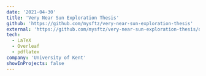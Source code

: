 ```yaml
---
date: '2021-04-30'
title: 'Very Near Sun Exploration Thesis'
github: 'https://github.com/mysftz/very-near-sun-exploration-thesis'
external: 'https://github.com/mysftz/very-near-sun-exploration-thesis/document/main.pdf'
tech:
  - LaTeX
  - Overleaf
  - pdflatex
company: 'University of Kent'
showInProjects: false
---
```

